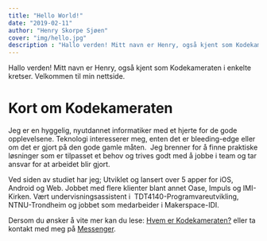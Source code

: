 ```yaml
---
title: "Hello World!"
date: "2019-02-11"
author: "Henry Skorpe Sjøen"
cover: "img/hello.jpg"
description : "Hallo verden! Mitt navn er Henry, også kjent som Kodekameraten i enkelte kretser. Velkommen til min nettside."
---
```


Hallo verden! Mitt navn er Henry, også kjent som Kodekameraten i enkelte kretser. Velkommen til min nettside.

# Kort om Kodekameraten
Jeg er en hyggelig, nyutdannet informatiker med et hjerte for de gode opplevelsene.
Teknologi interesserer meg, enten det er bleeding-edge eller om det er gjort på den gode gamle måten. 
Jeg brenner for å finne praktiske løsninger som er tilpasset et behov og trives godt med å jobbe i team og tar ansvar for at arbeidet blir gjort.

Ved siden av studiet har jeg; Utviklet og lansert over 5 apper for iOS, Android og Web. Jobbet med flere klienter blant annet Oase, Impuls og IMI-Kirken. Vært undervisningsassistent i  TDT4140-Programvareutvikling, NTNU-Trondheim og jobbet som medarbeider i Makerspace-IDI.

Dersom du ønsker å vite mer kan du lese: [Hvem er Kodekameraten?](/about)
eller ta kontakt med meg på [Messenger](https://m.me/kodekameraten).